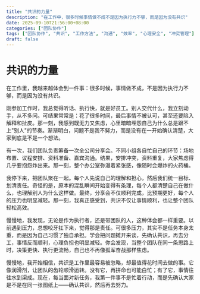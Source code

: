 ```yaml
---
title: "共识的力量"
description: "在工作中，很多时候事情做不成不是因为执行力不够，而是因为没有共识"
date: 2025-09-10T21:56:00+08:00
categories: ["团队协作"]
tags: ["团队协作", "共识", "工作方法", "沟通", "效率", "心理安全", "冲突管理"]
draft: false
---
```


# 共识的力量

在工作里，我越来越体会到一件事：很多时候，事情做不成，不是因为执行力不够，而是因为没有共识。

刚参加工作时，我总觉得听话、执行快，就是好员工。别人交代什么，我立刻动手，从不多问。可结果常常是：花了很多时间，最后事情不被认可，甚至还要陷入解释和扯皮。那一刻，我感到既无力又焦虑，心里暗暗埋怨自己为什么总是跟不上"别人"的节奏。渐渐明白，问题不是我不努力，而是没有在一开始确认清楚，大家到底是不是一个想法。

有一次，我们团队负责筹备一次全公司分享会。不同小组各自忙自己的环节：场地布置、议程安排、资料准备、嘉宾沟通。结果，安排冲突，资料重复，大家焦虑得几乎要抱怨炸出来。那一刻，整个办公室弥漫着紧张感，像随时会爆炸的火药桶。

我停下来，把团队聚在一起。每个人先说自己的理解和担心，然后我们统一目标、划清责任。奇怪的是，原本的混乱瞬间开始变得有条理，每个人都清楚自己在做什么，也理解别人为什么这样做。最终，分享会不仅顺利完成，比预期更好，每个人的压力也明显减轻。那一刻，我真正感受到，共识不仅让事情顺利，也让整个团队轻松高效。

慢慢地，我发现，无论是作为执行者，还是带团队的人，这种体会都一样重要。以前遇到压力，总想咬牙扛下来，觉得那是责任。可很多压力，其实不是任务本身太重，而是因为自己习惯了独自承担。学会把问题摊开来谈，先确认共识，再去分工，事情反而顺利，心理负担也明显减轻。你会发现，当整个团队在同一条思路上时，决策更快、执行更流畅，自己也不再像孤军奋战那样焦虑。

慢慢地，我开始相信，共识是工作里最容易被忽略，却最值得花时间去做的事。它像润滑剂，让团队的齿轮顺滑运转。没有它，再拼命也可能白忙；有了它，事情往往水到渠成。现在，每当面对新任务，我第一件事不是忙着行动，而是先确认大家是不是在同一张图纸上——确认共识，然后再去努力。